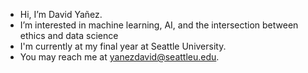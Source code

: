 - Hi, I’m David Yañez.
- I’m interested in machine learning, AI, and the intersection between ethics and data science
- I'm currently at my final year at Seattle University.
- You may reach me at yanezdavid@seattleu.edu.
